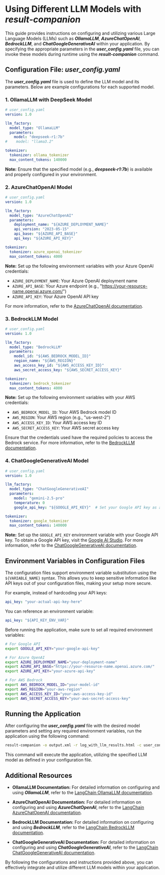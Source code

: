 # Using Different LLM Models with ***result-companion***

This guide provides instructions on configuring and utilizing various Large Language Models (LLMs) such as ***OllamaLLM***, ***AzureChatOpenAI***, ***BedrockLLM***, and ***ChatGoogleGenerativeAI*** within your application. By specifying the appropriate parameters in the ***user_config.yaml*** file, you can invoke these models during runtime using the ***result-companion*** command.

## Configuration File: ***user_config.yaml***

The ***user_config.yaml*** file is used to define the LLM model and its parameters. Below are example configurations for each supported model.

### 1. OllamaLLM with DeepSeek Model

```yaml
# user_config.yaml
version: 1.0

llm_factory:
  model_type: "OllamaLLM"
  parameters:
    model: "deepseek-r1:7b"
#    model: "llama3.2"

tokenizer:
  tokenizer: ollama_tokenizer
  max_content_tokens: 140000
```

**Note:** Ensure that the specified model (e.g., ***deepseek-r1:7b***) is available and properly configured in your environment.

### 2. AzureChatOpenAI Model

```yaml
# user_config.yaml
version: 1.0

llm_factory:
  model_type: "AzureChatOpenAI"
  parameters:
    deployment_name: "${AZURE_DEPLOYMENT_NAME}"
    api_version: "2023-05-15"
    api_base: "${AZURE_API_BASE}"
    api_key: "${AZURE_API_KEY}"

tokenizer:
  tokenizer: azure_openai_tokenizer
  max_content_tokens: 4000
```

**Note:** Set up the following environment variables with your Azure OpenAI credentials:
- `AZURE_DEPLOYMENT_NAME`: Your Azure OpenAI deployment name
- `AZURE_API_BASE`: Your Azure endpoint (e.g., "https://your-resource-name.openai.azure.com/")
- `AZURE_API_KEY`: Your Azure OpenAI API key

For more information, refer to the [AzureChatOpenAI documentation](https://python.langchain.com/docs/integrations/chat/azure_chat_openai/).

### 3. BedrockLLM Model

```yaml
# user_config.yaml
version: 1.0

llm_factory:
  model_type: "BedrockLLM"
  parameters:
    model_id: "${AWS_BEDROCK_MODEL_ID}"
    region_name: "${AWS_REGION}"
    aws_access_key_id: "${AWS_ACCESS_KEY_ID}"
    aws_secret_access_key: "${AWS_SECRET_ACCESS_KEY}"

tokenizer:
  tokenizer: bedrock_tokenizer
  max_content_tokens: 4000
```

**Note:** Set up the following environment variables with your AWS credentials:
- `AWS_BEDROCK_MODEL_ID`: Your AWS Bedrock model ID
- `AWS_REGION`: Your AWS region (e.g., "us-west-2")
- `AWS_ACCESS_KEY_ID`: Your AWS access key ID
- `AWS_SECRET_ACCESS_KEY`: Your AWS secret access key

Ensure that the credentials used have the required policies to access the Bedrock service. For more information, refer to the [BedrockLLM documentation](https://python.langchain.com/api_reference/aws/llms/langchain_aws.llms.bedrock.BedrockLLM.html).

### 4. ChatGoogleGenerativeAI Model

```yaml
# user_config.yaml
version: 1.0

llm_factory:
  model_type: "ChatGoogleGenerativeAI"
  parameters:
    model: "gemini-2.5-pro"
    temperature: 0
    google_api_key: "${GOOGLE_API_KEY}"  # Set your Google API key as an environment variable

tokenizer:
  tokenizer: google_tokenizer
  max_content_tokens: 140000
```

**Note:** Set up the `GOOGLE_API_KEY` environment variable with your Google API key. To obtain a Google API key, visit the [Google AI Studio](https://makersuite.google.com/app/apikey). For more information, refer to the [ChatGoogleGenerativeAI documentation](https://python.langchain.com/docs/integrations/chat/google_generative_ai).

## Environment Variables in Configuration Files

The configuration files support environment variable substitution using the `${VARIABLE_NAME}` syntax. This allows you to keep sensitive information like API keys out of your configuration files, making your setup more secure.

For example, instead of hardcoding your API keys:

```yaml
api_key: "your-actual-api-key-here"
```

You can reference an environment variable:

```yaml
api_key: "${API_KEY_ENV_VAR}"
```

Before running the application, make sure to set all required environment variables:

```sh
# For Google API
export GOOGLE_API_KEY="your-google-api-key"

# For Azure OpenAI
export AZURE_DEPLOYMENT_NAME="your-deployment-name"
export AZURE_API_BASE="https://your-resource-name.openai.azure.com/"
export AZURE_API_KEY="your-azure-api-key"

# For AWS Bedrock
export AWS_BEDROCK_MODEL_ID="your-model-id"
export AWS_REGION="your-aws-region"
export AWS_ACCESS_KEY_ID="your-aws-access-key-id"
export AWS_SECRET_ACCESS_KEY="your-aws-secret-access-key"
```

## Running the Application

After configuring the ***user_config.yaml*** file with the desired model parameters and setting any required environment variables, run the application using the following command:

```sh
result-companion -o output.xml -r log_with_llm_results.html -c user_config.yaml
```

This command will execute the application, utilizing the specified LLM model as defined in your configuration file.

## Additional Resources

- **OllamaLLM Documentation:** For detailed information on configuring and using ***OllamaLLM***, refer to the [LangChain OllamaLLM documentation](https://python.langchain.com/docs/integrations/llms/ollama/).

- **AzureChatOpenAI Documentation:** For detailed information on configuring and using ***AzureChatOpenAI***, refer to the [LangChain AzureChatOpenAI documentation](https://python.langchain.com/docs/integrations/chat/azure_chat_openai/).

- **BedrockLLM Documentation:** For detailed information on configuring and using ***BedrockLLM***, refer to the [LangChain BedrockLLM documentation](https://python.langchain.com/api_reference/aws/llms/langchain_aws.llms.bedrock.BedrockLLM.html).

- **ChatGoogleGenerativeAI Documentation:** For detailed information on configuring and using ***ChatGoogleGenerativeAI***, refer to the [LangChain ChatGoogleGenerativeAI documentation](https://python.langchain.com/docs/integrations/chat/google_generative_ai).

By following the configurations and instructions provided above, you can effectively integrate and utilize different LLM models within your application.
